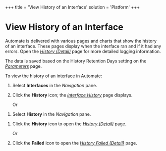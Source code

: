 +++
title = 'View History of an Interface'
solution = 'Platform'
+++

# View History of an Interface

Automate is delivered with various pages and charts that show the
history of an interface. These pages display when the interface ran and
if it had any errors. Open the *[History
(Detail)](../Page_Desc/History_Detail)* page for more detailed
logging information.

The data is saved based on the History Retention Days setting on the
*[Parameters](../Page_Desc/Parameters)* page.

To view the history of an interface in Automate:

1.  Select **Interfaces** in the *Navigation* pane.

2.  Click the **History** icon; the *[Interface
    History](../Page_Desc/Interface_History)* page displays.
    
    Or

<!-- end list -->

1.  Select **History** in the *Navigation* pane.

<!-- end list -->

1.  Click the **History** icon to open the *[History
    (Detail)](../Page_Desc/History_Detail)* page.
    
    Or

2.  Click the **Failed** icon to open the *[History Failed
    (Detail)](../Page_Desc/History_Failed_Detail)* page.
